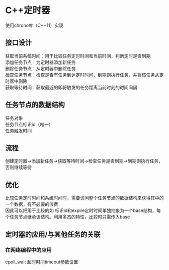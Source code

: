 # C++定时器

使用chrono库（C++11）实现

## 接口设计
获取当前系统时间：用于比较任务定时时间和当前时间，判断定时是否到期  
添加任务节点：为定时器添加新任务    
删除任务节点：从定时器中删除任务  
检查任务节点：检查是否有任务到达定时时间，到期则执行任务，并将该任务从定时器中删除  
获取等待时间：获取最近的即将触发的任务距离当前时刻的时间间隔  

## 任务节点的数据结构
任务对象   
任务节点标识id（唯一）  
任务触发时间  

## 流程
创建定时器->添加新任务->获取等待时间->检查任务是否到期->到期则执行任务，否则继续等待

## 优化
比较任务定时时间和系统时间时，需要访问整个任务节点的数据结构来获得其中的一个数据，有不必要的浪费  
因此可以把用于比较的如 标识id和expire定时时间单独抽象为一个base结构，每个任务节点继承该结构。利用多态的特性，比较时只需传入base  

## 定时器的应用/与其他任务的关联
### 在网络编程中的应用
epoll_wait 超时时间timeout参数设置
